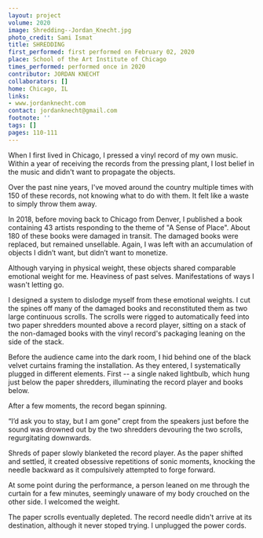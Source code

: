 ```yaml
---
layout: project
volume: 2020
image: Shredding--Jordan_Knecht.jpg
photo_credit: Sami Ismat
title: SHREDDING
first_performed: first performed on February 02, 2020
place: School of the Art Institute of Chicago
times_performed: performed once in 2020
contributor: JORDAN KNECHT
collaborators: []
home: Chicago, IL
links:
- www.jordanknecht.com
contact: jordanknecht@gmail.com
footnote: ''
tags: []
pages: 110-111
---
```




When I first lived in Chicago, I pressed a vinyl record of my own music. Within a year of receiving the records from the pressing plant, I lost belief in the music and didn't want to propagate the objects.

Over the past nine years, I've moved around the country multiple times with 150 of these records, not knowing what to do with them. It felt like a waste to simply throw them away.

In 2018, before moving back to Chicago from Denver, I published a book containing 43 artists responding to the theme of "A Sense of Place". About 180 of these books were damaged in transit. The damaged books were replaced, but remained unsellable. Again, I was left with an accumulation of objects I didn’t want, but didn’t want to monetize.

Although varying in physical weight, these objects shared comparable emotional weight for me. Heaviness of past selves. Manifestations of ways I wasn't letting go.

I designed a system to dislodge myself from these emotional weights. I cut the spines off many of the damaged books and reconstituted them as two large continuous scrolls. The scrolls were rigged to automatically feed into two paper shredders mounted above a record player, sitting on a stack of the non-damaged books with the vinyl record's packaging leaning on the side of the stack.

Before the audience came into the dark room, I hid behind one of the black velvet curtains framing the installation. As they entered, I systematically plugged in different elements. First -- a single naked lightbulb, which hung just below the paper shredders, illuminating the record player and books below.

After a few moments, the record began spinning.

“I’d ask you to stay, but I am gone” crept from the speakers just before the sound was drowned out by the two shredders devouring the two scrolls, regurgitating downwards.

Shreds of paper slowly blanketed the record player. As the paper shifted and settled, it created obsessive repetitions of sonic moments, knocking the needle backward as it compulsively attempted to forge forward.

At some point during the performance, a person leaned on me through the curtain for a few minutes, seemingly unaware of my body crouched on the other side. I welcomed the weight.

The paper scrolls eventually depleted. The record needle didn't arrive at its destination, although it never stoped trying. I unplugged the power cords.
